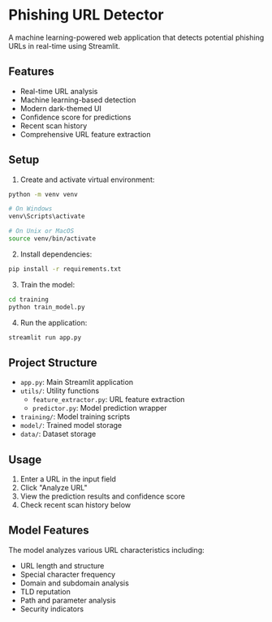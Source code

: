 # Phishing URL Detector

A machine learning-powered web application that detects potential phishing URLs in real-time using Streamlit.

## Features

- Real-time URL analysis
- Machine learning-based detection
- Modern dark-themed UI
- Confidence score for predictions
- Recent scan history
- Comprehensive URL feature extraction

## Setup

1. Create and activate virtual environment:
```bash
python -m venv venv

# On Windows
venv\Scripts\activate

# On Unix or MacOS
source venv/bin/activate
```

2. Install dependencies:
```bash
pip install -r requirements.txt
```

3. Train the model:
```bash
cd training
python train_model.py
```

4. Run the application:
```bash
streamlit run app.py
```

## Project Structure

- `app.py`: Main Streamlit application
- `utils/`: Utility functions
  - `feature_extractor.py`: URL feature extraction
  - `predictor.py`: Model prediction wrapper
- `training/`: Model training scripts
- `model/`: Trained model storage
- `data/`: Dataset storage

## Usage

1. Enter a URL in the input field
2. Click "Analyze URL"
3. View the prediction results and confidence score
4. Check recent scan history below

## Model Features

The model analyzes various URL characteristics including:
- URL length and structure
- Special character frequency
- Domain and subdomain analysis
- TLD reputation
- Path and parameter analysis
- Security indicators